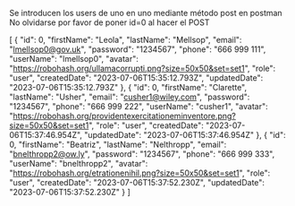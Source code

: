 Se introducen los users de uno en uno mediante método post en postman
 No olvidarse por favor de poner id=0 al hacer el POST

[
    {
        "id": 0,
        "firstName": "Leola",
        "lastName": "Mellsop",
        "email": "lmellsop0@gov.uk",
        "password": "1234567",
        "phone": "666 999 111",
        "userName": "lmellsop0",
        "avatar": "https://robohash.org/ullamacorrupti.png?size=50x50&set=set1",
        "role": "user",
        "createdDate": "2023-07-06T15:35:12.793Z",
        "updatedDate": "2023-07-06T15:35:12.793Z"
    },
    {
        "id": 0,
        "firstName": "Clarette",
        "lastName": "Usher",
        "email": "cusher1@wiley.com",
        "password": "1234567",
        "phone": "666 999 222",
        "userName": "cusher1",
        "avatar": "https://robohash.org/providentexercitationeminventore.png?size=50x50&set=set1",
        "role": "user",
        "createdDate": "2023-07-06T15:37:46.954Z",
        "updatedDate": "2023-07-06T15:37:46.954Z"
    },
    {
        "id": 0,
        "firstName": "Beatriz",
        "lastName": "Nelthropp",
        "email": "bnelthropp2@ow.ly",
        "password": "1234567",
        "phone": "666 999 333",
        "userName": "bnelthropp2",
        "avatar": "https://robohash.org/etrationenihil.png?size=50x50&set=set1",
        "role": "user",
        "createdDate": "2023-07-06T15:37:52.230Z",
        "updatedDate": "2023-07-06T15:37:52.230Z"
    }
]